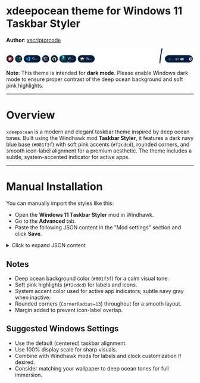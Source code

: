 #  xdeepocean theme for Windows 11 Taskbar Styler

**Author**: [xscriptorcode](https://github.com/xscriptorcode)

![Demonstration](files/xdeepocean.png)

**Note**: This theme is intended for **dark mode**. Please enable Windows dark mode to ensure proper contrast of the deep ocean background and soft pink highlights.

---

#  Overview

`xdeepocean` is a modern and elegant taskbar theme inspired by deep ocean tones. Built using the Windhawk mod **Taskbar Styler**, it features a dark navy blue base (`#001f3f`) with soft pink accents (`#f2cdcd`), rounded corners, and smooth icon-label alignment for a premium aesthetic. The theme includes a subtle, system-accented indicator for active apps.

---

#  Manual Installation

You can manually import the styles like this:

- Open the **Windows 11 Taskbar Styler** mod in Windhawk.
- Go to the **Advanced** tab.
- Paste the following JSON content in the "Mod settings" section and click **Save**.

<details>
<summary>Click to expand JSON content</summary>

```json

{
  "theme": "xdeepocean",
  "controlStyles[0].target": "Taskbar.TaskListButton",
  "controlStyles[0].styles[0]": "CornerRadius=13",
  "resourceVariables[0].variableKey": "",
  "resourceVariables[0].value": "",
  "controlStyles[1].target": "SystemTray.TextIconContent > Grid#ContainerGrid > SystemTray.AdaptiveTextBlock#Base > TextBlock#InnerTextBlock",
  "controlStyles[1].styles[0]": "FontSize=16",
  "controlStyles[1].styles[1]": "Foreground=#f2cdcd",
  "controlStyles[2].target": "SystemTray.NotifyIconView#NotifyItemIcon",
  "controlStyles[2].styles[0]": "MinWidth=25",
  "controlStyles[3].target": "SystemTray.OmniButton#ControlCenterButton > Grid > ContentPresenter > ItemsPresenter > StackPanel > ContentPresenter[1] > SystemTray.IconView > Grid > Grid",
  "controlStyles[3].styles[0]": "Visibility=Collapsed",
  "controlStyles[4].target": "SystemTray.TextIconContent > Grid#ContainerGrid",
  "controlStyles[4].styles[0]": "Padding=2",
  "controlStyles[5].target": "SystemTray.ChevronIconView",
  "controlStyles[5].styles[0]": "MinWidth=27",
  "controlStyles[6].target": "SystemTray.OmniButton#NotificationCenterButton > Grid > ContentPresenter > ItemsPresenter > StackPanel > ContentPresenter > SystemTray.IconView#SystemTrayIcon > Grid > Grid > SystemTray.TextIconContent",
  "controlStyles[6].styles[0]": "Visibility=Collapsed",
  "controlStyles[7].target": "Taskbar.TaskListLabeledButtonPanel > Border#BackgroundElement",
  "controlStyles[7].styles[0]": "Background=#001f3f",
  "controlStyles[7].styles[1]": "CornerRadius=13",
  "controlStyles[8].target": "Grid#SystemTrayFrameGrid",
  "controlStyles[8].styles[0]": "Background=#001f3f",
  "controlStyles[8].styles[1]": "CornerRadius=13",
  "controlStyles[8].styles[2]": "Margin=0,5,4,5",
  "controlStyles[8].styles[3]": "Padding=2,0,-18,0",
  "controlStyles[9].target": "Taskbar.TaskListButton > Grid > Rectangle#RunningIndicator",
  "controlStyles[9].styles[0]": "Height=3",
  "controlStyles[9].styles[1]": "RadiusX=1.5",
  "controlStyles[9].styles[2]": "RadiusY=1.5",
  "controlStyles[9].styles[3]": "Fill@ActiveNormal=SystemAccentColor",
  "controlStyles[9].styles[4]": "Fill@InactiveNormal=#33475b",
  "controlStyles[9].styles[5]": "VerticalAlignment=Bottom",
  "controlStyles[9].styles[6]": "Margin=16,0,16,4",
  "controlStyles[9].styles[7]": "StrokeThickness=0",
  "controlStyles[10].target": "SystemTray.ImageIconContent > Grid#ContainerGrid > Image",
  "controlStyles[10].styles[0]": "Width=13",
  "controlStyles[11].target": "SystemTray.TextIconContent > Grid#ContainerGrid > SystemTray.AdaptiveTextBlock#Base > TextBlock#InnerTextBlock",
  "controlStyles[11].styles[0]": "FontSize=13",
  "controlStyles[11].styles[1]": "Foreground=#f2cdcd",
  "controlStyles[12].target": "TextBlock#LabelControl",
  "controlStyles[12].styles[0]": "FontFamily=Segoe UI Medium",
  "controlStyles[12].styles[1]": "Foreground=#f2cdcd",
  "controlStyles[12].styles[2]": "Margin=4,0,0,0",
  "controlStyles[13].target": "Taskbar.ExperienceToggleButton#LaunchListButton[AutomationProperties.AutomationId=StartButton]",
  "controlStyles[13].styles[0]": "Visibility=Visible",
  "controlStyles[14].target": "Windows.UI.Xaml.Controls.TextBlock#InnerTextBlock[Text=]",
  "controlStyles[14].styles[0]": "Text=",
  "controlStyles[14].styles[1]": "Foreground=#f2cdcd",
  "controlStyles[15].target": "Rectangle#BackgroundFill",
  "controlStyles[15].styles[0]": "Fill=Transparent",
  "controlStyles[16].target": "Rectangle#BackgroundStroke",
  "controlStyles[16].styles[0]": "Fill=Transparent"
}


```
</details>

##  Notes

- Deep ocean background color (`#001f3f`) for a calm visual tone.
- Soft pink highlights (`#f2cdcd`) for labels and icons.
- System accent color used for active app indicators; subtle navy gray when inactive.
- Rounded corners (`CornerRadius=13`) throughout for a smooth layout.
- Margin added to prevent icon-label overlap.

##  Suggested Windows Settings

- Use the default (centered) taskbar alignment.
- Use 100% display scale for sharp visuals.
- Combine with Windhawk mods for labels and clock customization if desired.
- Consider matching your wallpaper to deep ocean tones for full immersion.